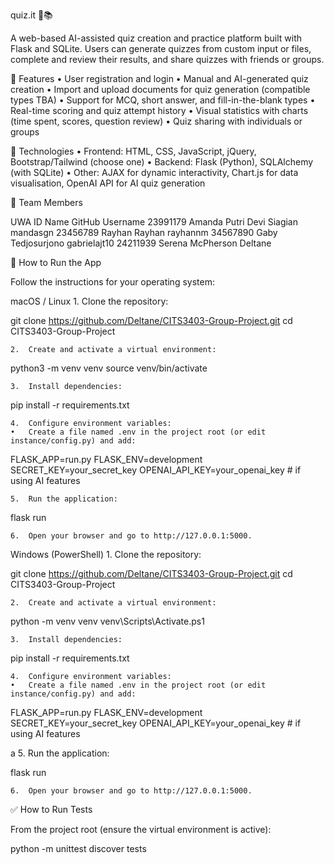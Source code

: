 quiz.it 🧠📚

A web-based AI-assisted quiz creation and practice platform built with Flask and SQLite. Users can generate quizzes from custom input or files, complete and review their results, and share quizzes with friends or groups.

🌟 Features
	•	User registration and login
	•	Manual and AI-generated quiz creation
	•	Import and upload documents for quiz generation (compatible types TBA)
	•	Support for MCQ, short answer, and fill-in-the-blank types
	•	Real-time scoring and quiz attempt history
	•	Visual statistics with charts (time spent, scores, question review)
	•	Quiz sharing with individuals or groups

🚀 Technologies
	•	Frontend: HTML, CSS, JavaScript, jQuery, Bootstrap/Tailwind (choose one)
	•	Backend: Flask (Python), SQLAlchemy (with SQLite)
	•	Other: AJAX for dynamic interactivity, Chart.js for data visualisation, OpenAI API for AI quiz generation

👥 Team Members

UWA ID	Name	GitHub Username
23991179	Amanda Putri Devi Siagian	mandasgn
23456789	Rayhan Rayhan	rayhannm
34567890	Gaby Tedjosurjono	gabrielajt10
24211939	Serena McPherson	Deltane

🧠 How to Run the App

Follow the instructions for your operating system:

macOS / Linux
	1.	Clone the repository:

git clone https://github.com/Deltane/CITS3403-Group-Project.git
cd CITS3403-Group-Project


	2.	Create and activate a virtual environment:

python3 -m venv venv
source venv/bin/activate


	3.	Install dependencies:

pip install -r requirements.txt


	4.	Configure environment variables:
	•	Create a file named .env in the project root (or edit instance/config.py) and add:

FLASK_APP=run.py
FLASK_ENV=development
SECRET_KEY=your_secret_key
OPENAI_API_KEY=your_openai_key  # if using AI features


	5.	Run the application:

flask run


	6.	Open your browser and go to http://127.0.0.1:5000.

Windows (PowerShell)
	1.	Clone the repository:

git clone https://github.com/Deltane/CITS3403-Group-Project.git
cd CITS3403-Group-Project


	2.	Create and activate a virtual environment:

python -m venv venv
venv\Scripts\Activate.ps1


	3.	Install dependencies:

pip install -r requirements.txt


	4.	Configure environment variables:
	•	Create a file named .env in the project root (or edit instance/config.py) and add:

FLASK_APP=run.py
FLASK_ENV=development
SECRET_KEY=your_secret_key
OPENAI_API_KEY=your_openai_key  # if using AI features

a
	5.	Run the application:

flask run


	6.	Open your browser and go to http://127.0.0.1:5000.

✅ How to Run Tests

From the project root (ensure the virtual environment is active):

python -m unittest discover tests
